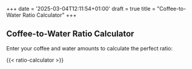 +++
date = '2025-03-04T12:11:54+01:00'
draft = true
title = "Coffee-to-Water Ratio Calculator"
+++

## Coffee-to-Water Ratio Calculator  

Enter your coffee and water amounts to calculate the perfect ratio:



{{< ratio-calculator >}}